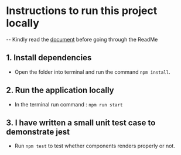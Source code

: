 # Instructions to run this project locally

-- Kindly read the [document](https://docs.google.com/document/d/1N6IZE1LtPwLpAzcmir5N38pOk-GgIdOB65Nw3H5aEl0/edit?usp=sharing) before going through the ReadMe

## 1. Install dependencies
- Open the folder into terminal and run the command ``` npm install ```.

## 2. Run the application locally
- In the terminal run command : ```npm run start```

## 3. I have written a small unit test case to demonstrate jest
- Run ```npm test``` to test whether <App/> components renders properly or not.
